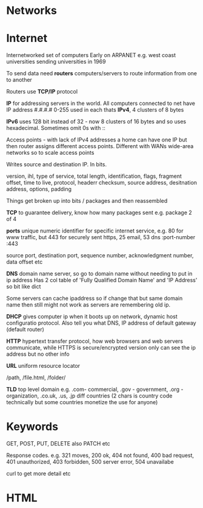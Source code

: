# Networks

# Internet

Internetworked set of computers
Early on ARPANET e.g. west coast universities sending universities in 1969

To send data need **routers** computers/servers to route information from one to another

Routers use **TCP/IP** protocol

**IP** for addressing servers in the world. All computers connected to net have IP address #.#.#.# 0-255 used in each thats **IPv4**, 4 clusters of 8 bytes

**IPv6** uses 128 bit instead of 32 - now 8 clusters of 16 bytes and so uses hexadecimal. Sometimes omit 0s with ::

Access points - with lack of IPv4 addresses a home can have one IP but then router assigns different access points. Different with WANs wide-area networks so to scale access points 

Writes source and destination IP. In bits.

version, ihl, type of service, total length, identification, flags, fragment offset, time to live, protocol, headerr checksum, source address, desitnation address, options, padding

Things get broken up into bits / packages and then reassembled

**TCP** to guarantee delivery, know how many packages sent e.g. package 2 of 4

**ports** unique numeric identifier for specific internet service, e.g. 80 for www traffic, but 443 for securely sent https, 25 email, 53 dns :port-number :443

source port, destination port, sequence number, acknowledgment number, data offset etc

**DNS** domain name server, so go to domain name without needing to put in ip address
Has 2 col table of 'Fully Qualified Domain Name' and 'IP Address' so bit like dict

Some servers can cache ipaddress so if change that but same domain name then still might not work as servers are remembering old ip.

**DHCP** gives computer ip when it boots up on network, dynamic host configuratio protocol. Also tell you what DNS, IP address of default gateway (default router)

**HTTP** hypertext transfer protocol, how web browsers and web servers communicate, while HTTPS is secure/encrypted version only can see the ip address but no other info

**URL** uniform resource locator

/path, /file.html, /folder/

**TLD** top level domain e.g. .com- commercial, .gov - government, .org - organization, .co.uk, .us, .jp diff countries (2 chars is country code technically but some countries monetize the use for anyone)

# Keywords

GET, POST, PUT, DELETE
also PATCH etc

Response codes. e.g. 321 moves, 200 ok, 404 not found, 400 bad request, 401 unauthorized, 403 forbidden, 500 server error, 504 unavailabe

curl to get more detail etc

# HTML
<!DOCTYPE html>
<htme lang = "en">
<head>
<title>
<section>
<div> 
<tr>
<td>
<img src=""> (no closing)
<video controls muted>
etc...

html entities e.g. &#169 for copyright

# DOM

What the browser is really doing when you see webpage. How it translates the html/css etc. Loaded into memory, creating nodes with pointers to represenet tree structure and then display.

?q= common for queries etc. in URLs for user input and & for multiple parts

# Regexp

Regular expressions, vital for validating user input
. single character
* zero or more
+ one or more
? 0 or 1
{n} n occurences
{n, m} at least n, at most m
\ to escape for literatl versions of those special chars
etc...

# CSS

**properties** are sets of key value pairs e.g. height: 420px;

## Javascript

function(event) is lambda function or anonymous function, just do this one thing in one place

eventlisteners for user interaction
submit, keyup, keydown, click, focus, drag, load, mousedown, mouseover, mouseup, unload, blur, change and so on

if (input.value) {
    for (word of WORDS) {
        if (word.startsWith(input.value)) {
            html += '<li>${word}</li>;
        }
    }
}